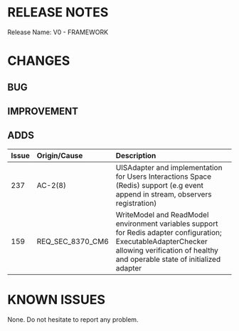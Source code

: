 # RELEASE NOTES

Release Name: V0 - FRAMEWORK

# CHANGES
## BUG

## IMPROVEMENT

## ADDS
| Issue | Origin/Cause     | Description                                                                                                                                                                                 |
|:------|:-----------------|:--------------------------------------------------------------------------------------------------------------------------------------------------------------------------------------------|
| 237   | AC-2(8)          | UISAdapter and implementation for Users Interactions Space (Redis) support (e.g event append in stream, observers registration)                                                             |
| 159   | REQ_SEC_8370_CM6 | WriteModel and ReadModel environment variables support for Redis adapter configuration; ExecutableAdapterChecker allowing verification of healthy and operable state of initialized adapter |

# KNOWN ISSUES
None. Do not hesitate to report any problem.
